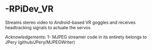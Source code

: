 # -RPiDev_VR
Streams stereo video to Android-based VR goggles and receives headtracking signals to actuate the servos  

*Acknowledgements*: 
1- MJPEG streamer code in its entirety belongs to JPery (github/JPery/MJPEGWriter)  
